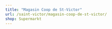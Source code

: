 ```yaml
---
title: "Magasin Coop de St-Victor"
url: /saint-victor/magasin-coop-de-st-victor/
shop: Supermarkt
---
```

